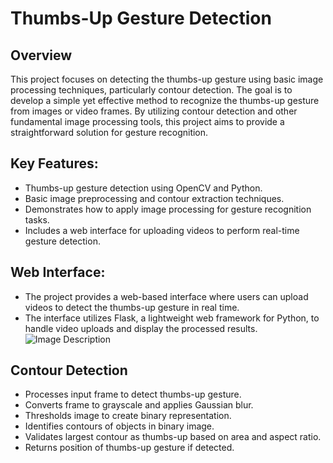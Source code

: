 # Thumbs-Up Gesture Detection

## Overview 
This project focuses on detecting the thumbs-up gesture using basic image processing techniques, particularly contour detection. The goal is to develop a simple yet effective method to recognize the thumbs-up gesture from images or video frames. By utilizing contour detection and other fundamental image processing tools, this project aims to provide a straightforward solution for gesture recognition.

## Key Features:
- Thumbs-up gesture detection using OpenCV and Python.
- Basic image preprocessing and contour extraction techniques.
- Demonstrates how to apply image processing for gesture recognition tasks.
- Includes a web interface for uploading videos to perform real-time gesture detection.

## Web Interface:
- The project provides a web-based interface where users can upload videos to detect the thumbs-up gesture in real time.
- The interface utilizes Flask, a lightweight web framework for Python, to handle video uploads and display the processed results.
![Image Description](Gestureoutputs/webpage.jpg)

## Contour Detection
- Processes input frame to detect thumbs-up gesture.
- Converts frame to grayscale and applies Gaussian blur.
- Thresholds image to create binary representation.
- Identifies contours of objects in binary image.
- Validates largest contour as thumbs-up based on area and aspect ratio.
- Returns position of thumbs-up gesture if detected.
